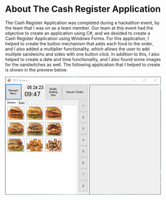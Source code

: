 # About The Cash Register Application

The Cash Register Application was completed during a hackathon event, by the team that I was on as a team member. Our team at this event had the objective to create an application using C#, and we desided to create a Cash Register Application using Windows Forms. For this application, I helped to create the button mechanism that adds each food to the order, and I also added a multiplier functionality, which allows the user to add multiple sandwichs and sides with one button click. In addition to this, I also helped to create a date and time functionailty, and I also found some images for the sandwitches as well. The following application that I helped to create is shown in the preview below.

![Cash Register Preview](https://github.com/CommanderKnight5214/PastProgrammingProjects/blob/main/Hackathon%20Projects/Cash%20Register/Cash%20Register%20Preview.png)
